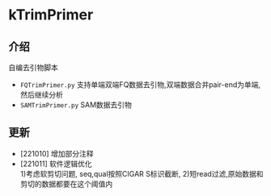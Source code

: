 # kTrimPrimer
## 介绍  
自编去引物脚本  
- `FQTrimPrimer.py` 支持单端双端FQ数据去引物,双端数据合并pair-end为单端,然后继续分析  
- `SAMTrimPrimer.py` SAM数据去引物  

## 更新
- [221010] 增加部分注释  
- [221011] 软件逻辑优化   
    1)考虑软剪切问题, seq,qual按照CIGAR S标识截断, 2)短read过滤,原始数据和剪切的数据都要在这个阈值内
